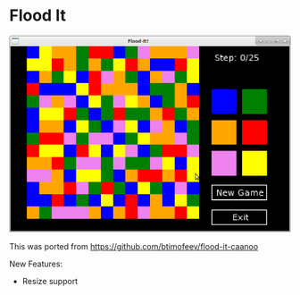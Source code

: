 # Flood It

![Flood It](/screenshots/game.png?raw=true "Flood It screenshot")

This was ported from
https://github.com/btimofeev/flood-it-caanoo

New Features:
 * Resize support
